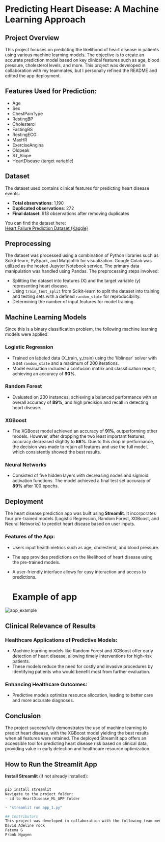 # Predicting Heart Disease: A Machine Learning Approach

## Project Overview
This project focuses on predicting the likelihood of heart disease in patients using various machine learning models. The objective is to create an accurate prediction model based on key clinical features such as age, blood pressure, cholesterol levels, and more. This project was developed in collaboration with my teammates, but I personally refined the README and edited the app deployment.

## Features Used for Prediction:
- Age
- Sex
- ChestPainType
- RestingBP
- Cholesterol
- FastingBS
- RestingECG
- MaxHR
- ExerciseAngina
- Oldpeak
- ST_Slope
- HeartDisease (target variable)

## Dataset
The dataset used contains clinical features for predicting heart disease events:
- **Total observations**: 1,190
- **Duplicated observations**: 272
- **Final dataset**: 918 observations after removing duplicates

You can find the dataset here:  
[Heart Failure Prediction Dataset (Kaggle)](https://www.kaggle.com)

## Preprocessing
The dataset was processed using a combination of Python libraries such as Scikit-learn, PySpark, and Matplotlib for visualization. Google Colab was utilized as the hosted Jupyter Notebook service. The primary data manipulation was handled using Pandas. The preprocessing steps involved:
- Splitting the dataset into features (X) and the target variable (y) representing heart disease.
- Using `train_test_split` from Scikit-learn to split the dataset into training and testing sets with a defined `random_state` for reproducibility.
- Determining the number of input features for model training.

## Machine Learning Models
Since this is a binary classification problem, the following machine learning models were applied:

### Logistic Regression
- Trained on labeled data (X_train, y_train) using the 'liblinear' solver with a set `random_state` and a maximum of 200 iterations.
- Model evaluation included a confusion matrix and classification report, achieving an accuracy of **90%**.

### Random Forest
- Evaluated on 230 instances, achieving a balanced performance with an overall accuracy of **89%**, and high precision and recall in detecting heart disease.

### XGBoost
- The XGBoost model achieved an accuracy of **91%**, outperforming other models. However, after dropping the two least important features, accuracy decreased slightly to **86%**. Due to this drop in performance, the decision was made to retain all features and use the full model, which consistently showed the best results.

### Neural Networks
- Consisted of five hidden layers with decreasing nodes and sigmoid activation functions. The model achieved a final test set accuracy of **89%** after 100 epochs.

## Deployment
The heart disease prediction app was built using **Streamlit**. It incorporates four pre-trained models (Logistic Regression, Random Forest, XGBoost, and Neural Networks) to predict heart disease based on user inputs.

### Features of the App:
- Users input health metrics such as age, cholesterol, and blood pressure.
- The app provides predictions on the likelihood of heart disease using the pre-trained models.
- A user-friendly interface allows for easy interaction and access to predictions.

  
  # Example of app

![app_example](https://github.com/user-attachments/assets/6e868bf0-4c69-4afd-9de4-d1164802b1e3)


## Clinical Relevance of Results

### Healthcare Applications of Predictive Models:
- Machine learning models like Random Forest and XGBoost offer early detection of heart disease, allowing timely interventions for high-risk patients.
- These models reduce the need for costly and invasive procedures by identifying patients who would benefit most from further evaluation.

### Enhancing Healthcare Outcomes:
- Predictive models optimize resource allocation, leading to better care and more accurate diagnoses.

## Conclusion
The project successfully demonstrates the use of machine learning to predict heart disease, with the XGBoost model yielding the best results when all features were retained. The deployed Streamlit app offers an accessible tool for predicting heart disease risk based on clinical data, providing value in early detection and healthcare resource optimization.

## How to Run the Streamlit App

**Install Streamlit** (if not already installed):
   ```bash

   pip install streamlit
Navigate to the project folder:
- cd to HeartDisease_ML_APP folder

- "streamlit run app_1.py"

## Contributors
This project was developed in collaboration with the following team members:Christina
David Adeline rock
Fatema G
Frank Nguyen


